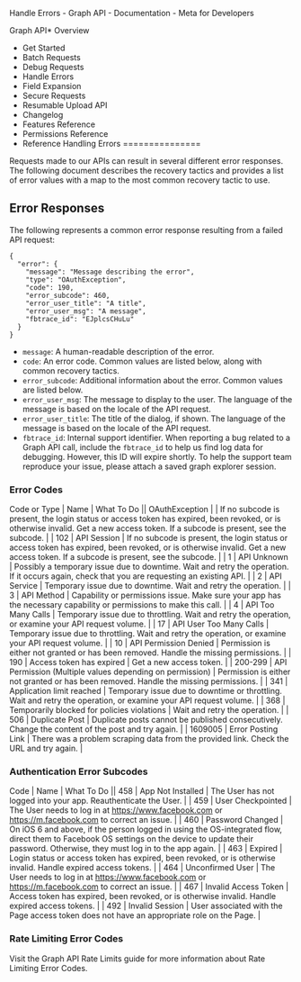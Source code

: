 Handle Errors - Graph API - Documentation - Meta for Developers

Graph API* Overview
* Get Started
* Batch Requests
* Debug Requests
* Handle Errors
* Field Expansion
* Secure Requests
* Resumable Upload API
* Changelog
* Features Reference
* Permissions Reference
* Reference
Handling Errors
===============

Requests made to our APIs can result in several different error responses. The following document describes the recovery tactics and provides a list of error values with a map to the most common recovery tactic to use.

Error Responses
---------------

The following represents a common error response resulting from a failed API request:

```
{
  "error": {
    "message": "Message describing the error", 
    "type": "OAuthException", 
    "code": 190,
    "error_subcode": 460,
    "error_user_title": "A title",
    "error_user_msg": "A message",
    "fbtrace_id": "EJplcsCHuLu"
  }
}
```
* `message`: A human-readable description of the error.
* `code`: An error code. Common values are listed below, along with common recovery tactics.
* `error_subcode`: Additional information about the error. Common values are listed below.
* `error_user_msg`: The message to display to the user. The language of the message is based on the locale of the API request.
* `error_user_title`: The title of the dialog, if shown. The language of the message is based on the locale of the API request.
* `fbtrace_id`: Internal support identifier. When reporting a bug related to a Graph API call, include the `fbtrace_id` to help us find log data for debugging. However, this ID will expire shortly. To help the support team reproduce your issue, please attach a saved graph explorer session.

### Error Codes

Code or Type
 | 
Name
 | 
What To Do
 || OAuthException |  | If no subcode is present, the login status or access token has expired, been revoked, or is otherwise invalid. Get a new access token.
If a subcode is present, see the subcode. |
| 102 | API Session | If no subcode is present, the login status or access token has expired, been revoked, or is otherwise invalid. Get a new access token.
If a subcode is present, see the subcode. |
| 1 | API Unknown | Possibly a temporary issue due to downtime. Wait and retry the operation. If it occurs again, check that you are requesting an existing API. |
| 2 | API Service | Temporary issue due to downtime. Wait and retry the operation. |
| 3 | API Method | Capability or permissions issue. Make sure your app has the necessary capability or permissions to make this call. |
| 4 | API Too Many Calls | Temporary issue due to throttling. Wait and retry the operation, or examine your API request volume. |
| 17 | API User Too Many Calls | Temporary issue due to throttling. Wait and retry the operation, or examine your API request volume. |
| 10 | API Permission Denied | Permission is either not granted or has been removed. Handle the missing permissions. |
| 190 | Access token has expired | Get a new access token. |
| 200-299 | API Permission (Multiple values depending on permission) | Permission is either not granted or has been removed. Handle the missing permissions. |
| 341 | Application limit reached | Temporary issue due to downtime or throttling. Wait and retry the operation, or examine your API request volume. |
| 368 | Temporarily blocked for policies violations | Wait and retry the operation. |
| 506 | Duplicate Post | Duplicate posts cannot be published consecutively. Change the content of the post and try again. |
| 1609005 | Error Posting Link | There was a problem scraping data from the provided link. Check the URL and try again. |
### Authentication Error Subcodes

Code
 | 
Name
 | 
What To Do
 || 458 | App Not Installed | The User has not logged into your app. Reauthenticate the User. |
| 459 | User Checkpointed | The User needs to log in at https://www.facebook.com or https://m.facebook.com to correct an issue. |
| 460 | Password Changed | On iOS 6 and above, if the person logged in using the OS-integrated flow, direct them to Facebook OS settings on the device to update their password. Otherwise, they must log in to the app again. |
| 463 | Expired | Login status or access token has expired, been revoked, or is otherwise invalid. Handle expired access tokens. |
| 464 | Unconfirmed User | The User needs to log in at https://www.facebook.com or https://m.facebook.com to correct an issue. |
| 467 | Invalid Access Token | Access token has expired, been revoked, or is otherwise invalid. Handle expired access tokens. |
| 492 | Invalid Session | User associated with the Page access token does not have an appropriate role on the Page. |
### Rate Limiting Error Codes

Visit the Graph API Rate Limits guide for more information about Rate Limiting Error Codes.